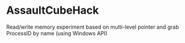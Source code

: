 # AssaultCubeHack
Read/write memory experiment based on multi-level pointer and grab ProcessID by name (using Windows API)
